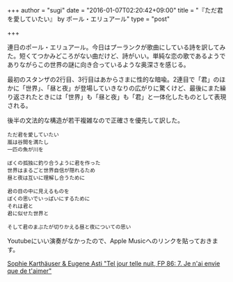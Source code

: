 +++
author = "sugi"
date = "2016-01-07T02:20:42+09:00"
title = "『ただ君を愛していたい』 by ポール・エリュアール"
type = "post"

+++

連日のポール・エリュアール。今日はプーランクが歌曲にしている詩を訳してみた。短くてつかみどころがない曲だけど、詩がいい。単純な恋の歌であるようでありながらこの世界の謎に向き合っているような奥深さを感じる。

最初のスタンザの2行目、3行目はあからさまに性的な暗喩。2連目で「君」のほかに「世界」、「昼と夜」が登場していきなりの広がりに驚くけど、最後にまた繰り返されたときには「世界」も「昼と夜」も「君」と一体化したものとして表現される。

後半の文法的な構造が若干複雑なので正確さを優先して訳した。

    ただ君を愛していたい
	嵐は谷間を満たし
	一匹の魚が川を
	
	ぼくの孤独に釣り合うように君を作った
	世界はまるごと世界自信が隠れるため
	昼と夜は互いに理解し合うために
	
	君の目の中に見えるものを
	ぼくの思いでいっぱいにするために
	それは君と
	君に似せた世界と
	
	そして君のまぶたが切りかえる昼と夜についての思い

Youtubeにいい演奏がなかったので、Apple Musicへのリンクを貼っておきます。

[Sophie Karthäuser & Eugene Asti "Tel jour telle nuit, FP 86: 7. Je n'ai envie que de t'aimer"](https://itun.es/jp/MSB0X?i=835828611)
